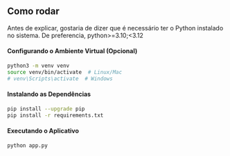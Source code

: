 ## Como rodar
Antes de explicar, gostaria de dizer que é necessário ter o Python instalado no sistema. De preferencia, python>=3.10;<3.12

#### **Configurando o Ambiente Virtual (Opcional)**

```bash
python3 -m venv venv
source venv/bin/activate  # Linux/Mac
# venv\Scripts\activate  # Windows
```

#### **Instalando as Dependências**

```bash
pip install --upgrade pip
pip install -r requirements.txt
```

#### **Executando o Aplicativo**

```bash
python app.py
```

